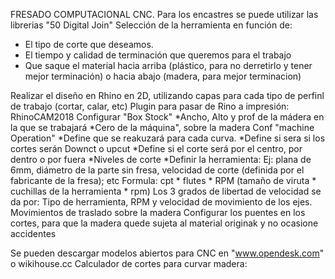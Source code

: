 FRESADO COMPUTACIONAL
CNC. Para los encastres se puede utilizar las librerias "50 Digital Join"
Selección de la herramienta en función de:
* El tipo de corte que deseamos.
* El tiempo y calidad de terminación que queremos para el trabajo
* Que saque el material hacia arriba (plástico, para no derretirlo y tener mejor terminación) o hacia abajo (madera, para mejor terminacion)

Realizar el diseño en Rhino en 2D, utilizando capas para cada tipo de perfinl de trabajo (cortar, calar, etc)
Plugin para pasar de Rino a impresión: RhinoCAM2018
Configurar "Box Stock"
*Ancho, Alto y prof de la mádera en la que se trabajará
*Cero de la máquina", sobre la madera
Conf "machine Operation"
*Define que se reakuzará para cada curva.
*Define si sera si los cortes serán Downct o upcut
*Define si el corte será por el centro, por dentro o por fuera
*Niveles de corte
*Definir la herramienta: Ej: plana de 6mm, diámetro de la parte sin fresa, velocidad de corte (definida por el fabricante de la fresa); etc Formula: cpt * flutes * RPM (tamaño de viruta * cuchillas de la herramienta * rpm)
Los 3 grados de libertad de velocidad se da por: Tipo de herramienta, RPM y velocidad de movimiento de los ejes.
Movimientos de traslado sobre la madera
Configurar los puentes en los cortes, para que la madera quede sujeta al material originak y no ocasione accidentes


Se pueden descargar modelos abiertos para CNC en "www.opendesk.com" o wikihouse.cc
Calculador de cortes para curvar madera: 
